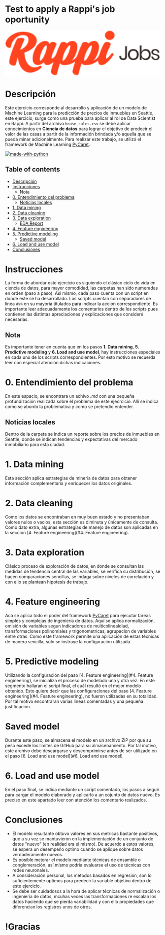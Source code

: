 # Test to apply a Rappi's job oportunity

<div>
  <p align="center">
    <img src="Images/logo-rappi.svg" width="800"> 
  </p>
</div>

# Descripción

Este ejercicio corresponde al desarrollo y aplicación de un modelo de Machine Learning para la predicción de precios de inmuebles en Seattle, este ejercicio, surge como una prueba para aplicar al rol de Data Scientist en Rappi. A partir del archivo `house_sales.csv` se debe aplicar conocimientos en **Ciencia de datos** para lograr el objetivo de predecir el valor de las casas a partir de la información brindada y/o aquella que se pueda minar adicionalmente. Para realizar este trabajo, se utilizó el framework de Machine Learning [PyCaret](https://github.com/pycaret/pycaret).

[![made-with-python](https://img.shields.io/badge/Made%20with-Python%203.8-1f425f.svg?logo=python)](https://www.python.org/)

## Table of contents

* [Descripción](#Descripción)
* [Instrucciones](#Instrucciones)
  + [Nota](##Nota)
* [0. Entendimiento del problema](#0-Entendimiento-del-problema)
  + [Noticias locales](##Noticias-locales)
* [1. Data mining](#1-Data-mining)
* [2. Data cleaning](#2-Data-cleaning)
* [3. Data exploration](#3-Data-exploration)
  + [EDA Report](#EDA-Report)
* [4. Feature engineering](#4-Feature-engineering)
* [5. Predictive modeling](#5-Predictive-modeling)
  + [Saved model](#Saved-model)
* [6. Load and use model](#6-Load-and-use-model)
* [Conclusiones](#Conclusiones)


# Instrucciones

La forma de abordar este ejercicio es siguiendo el clásico ciclo de vida en ciencia de datos, para mayor comodidad, las carpetas han sido numeradas en orden (paso a paso). Asi mismo, cada paso cuenta con un script en donde este se ha desarrollado. Los scripts cuentan con separadores de linea `#%%` en su mayoria titulados para indicar la accion correspondiente. Es importante leer adecuadamente los comentarios dentro de los scripts pues contienen las distintas apreciaciones y explicaciones que consideré necesarias.

## Nota
Es importante tener en cuenta que en los pasos **1. Data mining**, **5. Predictive modeling** y **6. Load and use model**, hay instrucciones especiales en cada uno de los scripts correspondientes. Por esto motivo se recuerda leer con especial atención dichas indicaciones.


# 0. Entendimiento del problema

En este espacio, se encontrara un achivo *.md* con una pequeña profundización realizada sobre el problema de este ejecrcicio. Allí se indica como se abordo la problematica y como se pretendio entender.

## Noticias locales
Dentro de la carpeta se indica un reporte sobre los precios de inmuebles en Seattle, donde se indican tendencias y expectativas del mercado inmobiliario para esta ciudad.


# 1. Data mining
Esta sección aplica estrategias de mineria de datos para obtener información complementaria y enriquecer los datos originales.


# 2. Data cleaning
Como los datos se encontraban en muy buen estado y no presentaban valores nulos o vacios, esta sección es diminuta y únicamente de consulta.
Como dato extra, algunas estrategias de manejo de datos son aplicadas en la sección [4. Feature engineering](#4. Feature engineering).


# 3. Data exploration
Clásico proceso de exploración de datos, en donde se consultan las medidas de tendencia central de las variables, se verifica su distribución, se hacen comparaciones sencillas, se indaga sobre niveles de correlación y con ello se plantean hipotesis de trabajo.

# 4. Feature engineering
Acá se aplica todo el poder del framework [PyCaret](https://github.com/pycaret/pycaret) para ejecutar tareas simples y complejas de ingeniería de datos. Aquí se aplica normalización, omisión de variables segun indicadores de multicolinealdiad, transformaciones polinomiales y trigonometricas, agrupacion de variables entre otras. Como este framework permite una aplicación de estas técnicas de manera sencilla, solo se instruye la configuración utilizada.


# 5. Predictive modeling
Utilizando la configuración del paso [4. Feature engineering](#4. Feature engineering), se inicializa el proceso de modelado una y otra vez. En este segmento hallaran el script final, el cuál resultó en el mejor modelo obtenido. Esto quiere decir que las configuraciones del paso [4. Feature engineering](#4. Feature engineering), no fueron utilizadas en su totalidad. Por tal motivo encontraran varias lineas comentadas y una pequeña justificación.

# Saved model
Durante este paso, se almacena el modelo en un archivo ZIP por que su peso excede los limites de GitHub para su almacenamiento. Por tal motivo, este archivo debe descargarse y descomprimirse antes de ser utilizado en el paso [6. Load and use model](#6. Load and use model)


# 6. Load and use model
En el paso final, se indica mediante un script comentado, los pasos a seguir para cargar el modelo elaborado y aplicarlo a un cojunto de datos nuevo. Es preciso en este apartado leer con atención los comentario realizados.


# Conclusiones
- El modelo resultante obtuvo valores en sus metricas bastante positivos, que a su vez se mantuvieron en la implementación de un conjunto de datos "nuevo" (en realidad era el mismo). De acuerdo a estos valores, se espera un desempeño optimo cuando se aplique sobre datos verdaderamente nuevos.
- Es posible mejorar el modelo mediante técnicas de ensamble o conglomeración, así mismo podria evaluarse el uso de técnicas con redes neuronales.
- A consideración personal, los métodos basados en regresión, son lo suficientemente optimos para predecir la variable objetivo dentro de este ejercicio.
- Se debe ser cuidadosos a la hora de aplicar técnicas de normalización o ingenieria de datos, mcuhas veces las transformaciones re escalan los datos haciendo que se pierda variabilidad y con ello propiedades que diferencian los registros unos de otros.

# !Gracias
